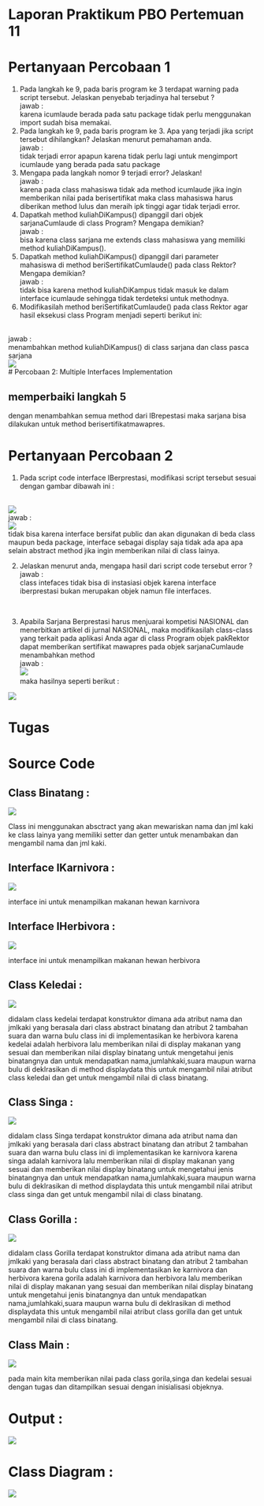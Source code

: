 # Laporan Praktikum PBO Pertemuan 11

# Pertanyaan Percobaan 1

1. Pada langkah ke 9, pada baris program ke 3 terdapat warning pada script tersebut.
Jelaskan penyebab terjadinya hal tersebut ? <br>
jawab : <br>
karena icumlaude berada pada satu package tidak perlu menggunakan import sudah bisa memakai.<br>
2. Pada langkah ke 9, pada baris program ke 3. Apa yang terjadi jika script tersebut
dihilangkan? Jelaskan menurut pemahaman anda. <br>
jawab : <br>
tidak terjadi error apapun karena tidak perlu lagi untuk mengimport icumlaude yang berada pada satu package<br>
3. Mengapa pada langkah nomor 9 terjadi error? Jelaskan!<br>
jawab : <br>
karena pada class mahasiswa tidak ada method icumlaude jika ingin memberikan nilai pada berisertifikat maka class mahasiswa harus diberikan method lulus dan meraih ipk tinggi agar tidak terjadi error.<br>
4. Dapatkah method kuliahDiKampus() dipanggil dari objek sarjanaCumlaude di class
Program? Mengapa demikian? <br>
jawab : <br>
bisa karena class sarjana me extends class mahasiswa yang memiliki method kuliahDiKampus().<br>
5. Dapatkah method kuliahDiKampus() dipanggil dari parameter mahasiswa di method
beriSertifikatCumlaude() pada class Rektor? Mengapa demikian?<br>
jawab : <br>
tidak bisa karena method kuliahDiKampus tidak masuk ke dalam interface icumlaude sehingga tidak terdeteksi untuk methodnya.<br>
6. Modifikasilah method beriSertifikatCumlaude() pada class Rektor agar hasil eksekusi
class Program menjadi seperti berikut ini:
<br>
jawab : <br>
menambahkan method kuliahDiKampus() di class sarjana dan class pasca sarjana <br>

<img src="img/Screenshot (343).png">
<br>
# Percobaan 2: Multiple Interfaces Implementation

## memperbaiki langkah 5 

<p>dengan menambahkan semua method dari IBrepestasi maka sarjana bisa dilakukan untuk method berisertifikatmawapres.</p>

# Pertanyaan Percobaan 2

1. Pada script code interface IBerprestasi, modifikasi script tersebut sesuai dengan gambar
dibawah ini :
<br>
<img src="img/Screenshot (344).png"> <br>
jawab : <br>
<img src="img/Screenshot (344) - Copy.png">
<br>tidak bisa karena interface bersifat public dan akan digunakan di beda class maupun beda package, interface sebagai display saja tidak ada apa apa selain abstract method jika ingin memberikan nilai di class lainya.<br>

2. Jelaskan menurut anda, mengapa hasil dari script code tersebut error ? <br>
jawab : <br>
class intefaces tidak bisa di instasiasi objek karena interface iberprestasi bukan merupakan objek namun file interfaces.
<br>

3. Apabila Sarjana Berprestasi harus menjuarai kompetisi NASIONAL dan
menerbitkan artikel di jurnal NASIONAL, maka modifikasilah class-class yang terkait
pada aplikasi Anda agar di class Program objek pakRektor dapat memberikan sertifikat
mawapres pada objek sarjanaCumlaude <br>
menambahkan method <br>
jawab : <br>
<img src="img/Screenshot (345).png"><br>
maka hasilnya seperti berikut : <br>
<img src="img/Screenshot (346).png">

# Tugas

# Source Code

## Class Binatang : 

<img src="img/Screenshot (347).png">
<br>
<p>Class ini menggunakan absctract yang akan mewariskan nama dan jml kaki ke class lainya yang memiliki setter dan getter untuk menambakan dan mengambil nama dan jml kaki.</p>

## Interface IKarnivora : 

<img src="img/Screenshot (348).png">
<br>
<p>interface ini untuk menampilkan makanan hewan karnivora</p>


## Interface IHerbivora : 

<img src="img/Screenshot (349).png">
<br>
<p>interface ini untuk menampilkan makanan hewan herbivora</p>


## Class Keledai : 

<img src="img/Screenshot (350).png">
<br>
<p>didalam class kedelai terdapat konstruktor dimana ada atribut nama dan jmlkaki yang berasala dari class abstract binatang dan atribut 2 tambahan suara dan warna bulu class ini di implementasikan ke herbivora karena kedelai adalah herbivora lalu memberikan nilai di display makanan yang sesuai dan memberikan nilai display binatang untuk mengetahui jenis binatangnya dan untuk mendapatkan nama,jumlahkaki,suara maupun warna bulu di deklrasikan di method displaydata this untuk mengambil nilai atribut class keledai dan get untuk mengambil nilai di class binatang.</p>


## Class Singa : 

<img src="img/Screenshot (351).png">
<br>
<p>didalam class Singa terdapat konstruktor dimana ada atribut nama dan jmlkaki yang berasala dari class abstract binatang dan atribut 2 tambahan suara dan warna bulu class ini di implementasikan ke karnivora karena singa adalah karnivora lalu memberikan nilai di display makanan yang sesuai dan memberikan nilai display binatang untuk mengetahui jenis binatangnya dan untuk mendapatkan nama,jumlahkaki,suara maupun warna bulu di deklrasikan di method displaydata this untuk mengambil nilai atribut class singa dan get untuk mengambil nilai di class binatang.</p>


## Class Gorilla : 

<img src="img/Screenshot (352).png">
<br>
<p>didalam class Gorilla terdapat konstruktor dimana ada atribut nama dan jmlkaki yang berasala dari class abstract binatang dan atribut 2 tambahan suara dan warna bulu class ini di implementasikan ke karnivora dan herbivora karena gorila adalah karnivora dan herbivora lalu memberikan nilai di display makanan yang sesuai dan memberikan nilai display binatang untuk mengetahui jenis binatangnya dan untuk mendapatkan nama,jumlahkaki,suara maupun warna bulu di deklrasikan di method displaydata this untuk mengambil nilai atribut class gorilla dan get untuk mengambil nilai di class binatang.</p>


## Class Main : 

<img src="img/Screenshot (353).png">
<br>
<p>pada main kita memberikan nilai pada class gorila,singa dan kedelai sesuai dengan tugas dan ditampilkan sesuai dengan inisialisasi objeknya.</p>


# Output : 
<img src="img/Screenshot (354).png">

# Class Diagram :

<img src="img/classDiagram.jpg">
